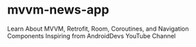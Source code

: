 # mvvm-news-app
Learn About MVVM, Retrofit, Room, Coroutines, and Navigation Components Inspiring from AndroidDevs YouTube Channel




